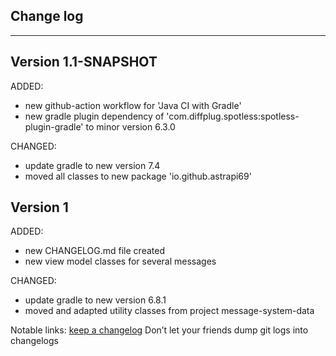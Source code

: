 ## Change log
----------------------

Version 1.1-SNAPSHOT
-------------

ADDED:

- new github-action workflow for 'Java CI with Gradle'
- new gradle plugin dependency of 'com.diffplug.spotless:spotless-plugin-gradle' to minor version 6.3.0

CHANGED:

- update gradle to new version 7.4
- moved all classes to new package 'io.github.astrapi69'

Version 1
-------------

ADDED:

- new CHANGELOG.md file created
- new view model classes for several messages

CHANGED:

- update gradle to new version 6.8.1
- moved and adapted utility classes from project message-system-data

Notable links:
[keep a changelog](http://keepachangelog.com/en/1.0.0/) Don’t let your friends dump git logs into
changelogs
